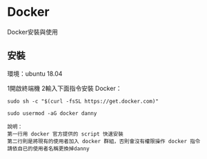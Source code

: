 # Docker
Docker安裝與使用

## 安裝
環境：ubuntu 18.04

1開啟終端機
2輸入下面指令安裝 Docker：
    
    sudo sh -c "$(curl -fsSL https://get.docker.com)"
    
    sudo usermod -aG docker danny
    
    說明：
    第一行用 docker 官方提供的 script 快速安裝
    第二行則是將現有的使用者加入 docker 群組，否則會沒有權限操作 docker 指令
    請依自已的使用者名稱更換掉danny
    
    
    
   

